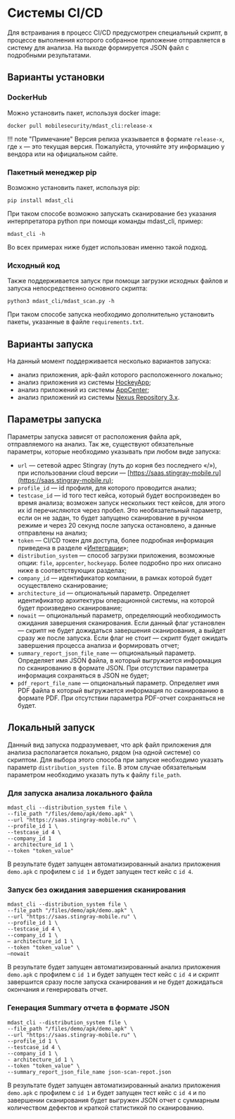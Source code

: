 # Системы CI/CD

Для встраивания в процесс CI/CD предусмотрен специальный скрипт, в процессе выполнения которого собранное приложение отправляется в систему для анализа. На выходе формируется JSON файл с подробными результатами.

## Варианты установки

### DockerHub

Можно установить пакет, используя docker image:

    docker pull mobilesecurity/mdast_cli:release-x

!!! note "Примечание"
    Версия релиза указывается в формате `release-x`, где `x` — это текущая версия. Пожалуйста, уточняйте эту информацию у вендора или на официальном сайте.

### Пакетный менеджер pip

Возможно установить пакет, используя pip:

    pip install mdast_cli

При таком способе возможно запускать сканирование без указания интерпретатора python при помощи команды mdast_cli, пример:

    mdast_cli -h

Во всех примерах ниже будет использован именно такой подход.

### Исходный код

Также поддерживается запуск при помощи загрузки исходных файлов и запуска непосредственно основного скрипта:

    python3 mdast_cli/mdast_scan.py -h

При таком способе запуска необходимо дополнительно установить пакеты, указанные в файле `requirements.txt`.

## Варианты запуска

На данный момент поддерживается несколько вариантов запуска:

* анализ приложения, apk-файл которого расположенного локально;
* анализ приложения из системы [HockeyApp](https://hockeyapp.net/);
* анализ приложений из системы [AppCenter](https://appcenter.ms/);
* анализ приложений из системы [Nexus Repository 3.x](https://help.sonatype.com/repomanager3).

## Параметры запуска

Параметры запуска зависят от расположения файла apk, отправляемого на анализ. Так же, существуют обязательные параметры, которые необходимо указывать при любом виде запуска:

* `url` — сетевой адрес Stingray (путь до корня без последнего «/»), при использовании cloud версии — [https://saas.stingray-mobile.ru](https://saas.stingray-mobile.ru);
* `profile_id` — id профиля, для которого проводится анализ;
* `testcase_id` — id того тест кейса, который будет воспроизведен во время анализа; возможен запуск нескольких тест кейсов, для этого их id перечисляются через пробел. Это необязательный параметр, если он не задан, то будет запущено сканирование в ручном режиме и через 20 секунд после запуска остановлено, а данные отправлены на анализ;
* `token` — CI/CD токен для доступа, более подробная информация приведена в разделе «[Интеграции]()»;
* `distribution_system` — способ загрузки приложения, возможные опции: `file`, `appcenter`, `hockeyapp`. Более подробно про них описано ниже в соответствующих разделах;
* `company_id` — идентификатор компании, в рамках которой будет осуществлено сканирование;
* `architecture_id` — опциональный параметр. Определяет идентификатор архитектуры операционной системы, на которой будет произведено сканирование;
* `nowait` — опциональный параметр, определяющий необходимость ожидания завершения сканирования. Если данный флаг установлен — скрипт не будет дожидаться завершения сканирования, а выйдет сразу же после запуска. Если флаг не стоит — скрипт будет ожидать завершения процесса анализа и формировать отчет;
* `summary_report_json_file_name` — опциональный параметр. Определяет имя JSON файла, в который выгружается информация по сканированию в формате JSON. При отсутствии параметра информация сохраняться в JSON не будет;
* `pdf_report_file_name` — опциональный параметр. Определяет имя PDF файла в который выгружается информация по сканированию в формате PDF. При отсутствии параметра PDF-отчет сохраняться не будет.

## Локальный запуск

Данный вид запуска подразумевает, что apk файл приложения для анализа располагается локально, рядом (на одной системе) со скриптом. Для выбора этого способа при запуске необходимо указать параметр `distribution_system file`. В этом случае обязательным параметром необходимо указать путь к файлу `file_path`.

### Для запуска анализа локального файла

    mdast_cli --distribution_system file \
    --file_path "/files/demo/apk/demo.apk" \
    --url "https://saas.stingray-mobile.ru" \
    --profile_id 1 \
    --testcase_id 4 \
    --company_id 1 
    - architecture_id 1 \
    --token "token_value" 

В результате будет запущен автоматизированный анализ приложения `demo.apk` с профилем с `id 1` и будет запущен тест кейс с `id 4`.

### Запуск без ожидания завершения сканирования

    mdast_cli --distribution_system file \
    --file_path "/files/demo/apk/demo.apk" \ 
    --url "https://saas.stingray-mobile.ru" \
    --profile_id 1 \
    --testcase_id 4 \
    --company_id 1 \ 
    — architecture_id 1 \
    --token "token_value" \
    –nowait

В результате будет запущен автоматизированный анализ приложения `demo.apk` с профилем с `id 1` и будет запущен тест кейс с `id 4` и скрипт завершится сразу после запуска сканирования и не будет дожидаться окончания и генерировать отчет.

### Генерация Summary отчета в формате JSON

    mdast_cli --distribution_system file \
    --file_path "/files/demo/apk/demo.apk" \ 
    --url "https://saas.stingray-mobile.ru" \
    --profile_id 1 \
    --testcase_id 4 \
    --company_id 1 \
    - architecture_id 1 \
    --token "token_value" \
    --summary_report_json_file_name json-scan-repot.json

В результате будет запущен автоматизированный анализ приложения `demo.apk` с профилем с `id 1` и будет запущен тест кейс с `id 4` и по завершении сканирования будет выгружен JSON отчет с суммарным количеством дефектов и краткой статистикой по сканированию.